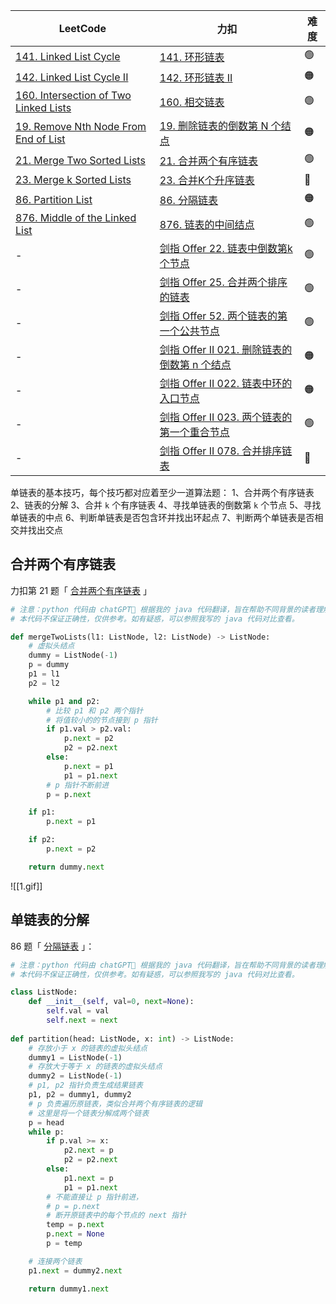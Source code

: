 | LeetCode                                                                                                 | 力扣                                                                                                                | 难度  |
| -------------------------------------------------------------------------------------------------------- | ----------------------------------------------------------------------------------------------------------------- | --- |
| [141. Linked List Cycle](https://leetcode.com/problems/linked-list-cycle/)                               | [141. 环形链表](https://leetcode.cn/problems/linked-list-cycle/)                                                      | 🟢  |
| [142. Linked List Cycle II](https://leetcode.com/problems/linked-list-cycle-ii/)                         | [142. 环形链表 II](https://leetcode.cn/problems/linked-list-cycle-ii/)                                                | 🟠  |
| [160. Intersection of Two Linked Lists](https://leetcode.com/problems/intersection-of-two-linked-lists/) | [160. 相交链表](https://leetcode.cn/problems/intersection-of-two-linked-lists/)                                       | 🟢  |
| [19. Remove Nth Node From End of List](https://leetcode.com/problems/remove-nth-node-from-end-of-list/)  | [19. 删除链表的倒数第 N 个结点](https://leetcode.cn/problems/remove-nth-node-from-end-of-list/)                              | 🟠  |
| [21. Merge Two Sorted Lists](https://leetcode.com/problems/merge-two-sorted-lists/)                      | [21. 合并两个有序链表](https://leetcode.cn/problems/merge-two-sorted-lists/)                                              | 🟢  |
| [23. Merge k Sorted Lists](https://leetcode.com/problems/merge-k-sorted-lists/)                          | [23. 合并K个升序链表](https://leetcode.cn/problems/merge-k-sorted-lists/)                                                | 🔴  |
| [86. Partition List](https://leetcode.com/problems/partition-list/)                                      | [86. 分隔链表](https://leetcode.cn/problems/partition-list/)                                                          | 🟠  |
| [876. Middle of the Linked List](https://leetcode.com/problems/middle-of-the-linked-list/)               | [876. 链表的中间结点](https://leetcode.cn/problems/middle-of-the-linked-list/)                                           | 🟢  |
| -                                                                                                        | [剑指 Offer 22. 链表中倒数第k个节点](https://leetcode.cn/problems/lian-biao-zhong-dao-shu-di-kge-jie-dian-lcof/)             | 🟢  |
| -                                                                                                        | [剑指 Offer 25. 合并两个排序的链表](https://leetcode.cn/problems/he-bing-liang-ge-pai-xu-de-lian-biao-lcof/)                 | 🟢  |
| -                                                                                                        | [剑指 Offer 52. 两个链表的第一个公共节点](https://leetcode.cn/problems/liang-ge-lian-biao-de-di-yi-ge-gong-gong-jie-dian-lcof/) | 🟢  |
| -                                                                                                        | [剑指 Offer II 021. 删除链表的倒数第 n 个结点](https://leetcode.cn/problems/SLwz0R/)                                           | 🟠  |
| -                                                                                                        | [剑指 Offer II 022. 链表中环的入口节点](https://leetcode.cn/problems/c32eOV/)                                                | 🟠  |
| -                                                                                                        | [剑指 Offer II 023. 两个链表的第一个重合节点](https://leetcode.cn/problems/3u1WK4/)                                             | 🟢  |
| -                                                                                                        | [剑指 Offer II 078. 合并排序链表](https://leetcode.cn/problems/vvXgSW/)                                                   | 🔴  |

单链表的基本技巧，每个技巧都对应着至少一道算法题：
1、合并两个有序链表
2、链表的分解
3、合并 `k` 个有序链表
4、寻找单链表的倒数第 `k` 个节点
5、寻找单链表的中点
6、判断单链表是否包含环并找出环起点
7、判断两个单链表是否相交并找出交点

## 合并两个有序链表
力扣第 21 题「 [合并两个有序链表](https://leetcode.cn/problems/merge-two-sorted-lists/) 」
```python
# 注意：python 代码由 chatGPT🤖 根据我的 java 代码翻译，旨在帮助不同背景的读者理解算法逻辑。
# 本代码不保证正确性，仅供参考。如有疑惑，可以参照我写的 java 代码对比查看。

def mergeTwoLists(l1: ListNode, l2: ListNode) -> ListNode:
    # 虚拟头结点
    dummy = ListNode(-1)
    p = dummy
    p1 = l1
    p2 = l2

    while p1 and p2: 
        # 比较 p1 和 p2 两个指针
        # 将值较小的的节点接到 p 指针
        if p1.val > p2.val:
            p.next = p2
            p2 = p2.next
        else:
            p.next = p1
            p1 = p1.next
        # p 指针不断前进
        p = p.next

    if p1:
        p.next = p1

    if p2:
        p.next = p2

    return dummy.next
```
![[1.gif]]

## 单链表的分解
86 题「 [分隔链表](https://leetcode.cn/problems/partition-list/) 」：
```python
# 注意：python 代码由 chatGPT🤖 根据我的 java 代码翻译，旨在帮助不同背景的读者理解算法逻辑。
# 本代码不保证正确性，仅供参考。如有疑惑，可以参照我写的 java 代码对比查看。

class ListNode:
    def __init__(self, val=0, next=None):
        self.val = val
        self.next = next
        
def partition(head: ListNode, x: int) -> ListNode:
    # 存放小于 x 的链表的虚拟头结点
    dummy1 = ListNode(-1)
    # 存放大于等于 x 的链表的虚拟头结点
    dummy2 = ListNode(-1)
    # p1, p2 指针负责生成结果链表
    p1, p2 = dummy1, dummy2
    # p 负责遍历原链表，类似合并两个有序链表的逻辑
    # 这里是将一个链表分解成两个链表
    p = head
    while p:
        if p.val >= x:
            p2.next = p
            p2 = p2.next
        else:
            p1.next = p
            p1 = p1.next
        # 不能直接让 p 指针前进，
        # p = p.next
        # 断开原链表中的每个节点的 next 指针
        temp = p.next
        p.next = None
        p = temp

    # 连接两个链表
    p1.next = dummy2.next

    return dummy1.next

```